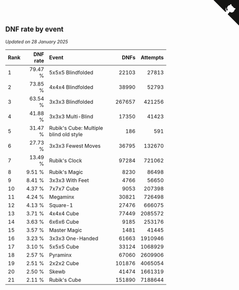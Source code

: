 ## DNF rate by event

*Updated on 28 January 2025*

| Rank | DNF rate | Event | DNFs | Attempts |
| :--- | ---: | :--- | ---: | ---: |
| 1 | 79.47 % | 5x5x5 Blindfolded | 22103 | 27813 |
| 2 | 73.85 % | 4x4x4 Blindfolded | 38990 | 52793 |
| 3 | 63.54 % | 3x3x3 Blindfolded | 267657 | 421256 |
| 4 | 41.88 % | 3x3x3 Multi-Blind | 17350 | 41423 |
| 5 | 31.47 % | Rubik's Cube: Multiple blind old style | 186 | 591 |
| 6 | 27.73 % | 3x3x3 Fewest Moves | 36795 | 132670 |
| 7 | 13.49 % | Rubik's Clock | 97284 | 721062 |
| 8 | 9.51 % | Rubik's Magic | 8230 | 86498 |
| 9 | 8.41 % | 3x3x3 With Feet | 4766 | 56650 |
| 10 | 4.37 % | 7x7x7 Cube | 9053 | 207398 |
| 11 | 4.24 % | Megaminx | 30821 | 726498 |
| 12 | 4.13 % | Square-1 | 27476 | 666075 |
| 13 | 3.71 % | 4x4x4 Cube | 77449 | 2085572 |
| 14 | 3.63 % | 6x6x6 Cube | 9185 | 253176 |
| 15 | 3.57 % | Master Magic | 1481 | 41445 |
| 16 | 3.23 % | 3x3x3 One-Handed | 61663 | 1910946 |
| 17 | 3.10 % | 5x5x5 Cube | 33124 | 1068929 |
| 18 | 2.57 % | Pyraminx | 67060 | 2609906 |
| 19 | 2.51 % | 2x2x2 Cube | 101876 | 4065054 |
| 20 | 2.50 % | Skewb | 41474 | 1661319 |
| 21 | 2.11 % | Rubik's Cube | 151890 | 7188644 |


<a href="https://github.com/JustinTimeCuber/wca_statistics" class="github-corner" aria-label="View source on Github"><svg width="80" height="80" viewBox="0 0 250 250" style="fill:#151513; color:#fff; position: absolute; top: 0; border: 0; right: 0;" aria-hidden="true"><path d="M0,0 L115,115 L130,115 L142,142 L250,250 L250,0 Z"></path><path d="M128.3,109.0 C113.8,99.7 119.0,89.6 119.0,89.6 C122.0,82.7 120.5,78.6 120.5,78.6 C119.2,72.0 123.4,76.3 123.4,76.3 C127.3,80.9 125.5,87.3 125.5,87.3 C122.9,97.6 130.6,101.9 134.4,103.2" fill="currentColor" style="transform-origin: 130px 106px;" class="octo-arm"></path><path d="M115.0,115.0 C114.9,115.1 118.7,116.5 119.8,115.4 L133.7,101.6 C136.9,99.2 139.9,98.4 142.2,98.6 C133.8,88.0 127.5,74.4 143.8,58.0 C148.5,53.4 154.0,51.2 159.7,51.0 C160.3,49.4 163.2,43.6 171.4,40.1 C171.4,40.1 176.1,42.5 178.8,56.2 C183.1,58.6 187.2,61.8 190.9,65.4 C194.5,69.0 197.7,73.2 200.1,77.6 C213.8,80.2 216.3,84.9 216.3,84.9 C212.7,93.1 206.9,96.0 205.4,96.6 C205.1,102.4 203.0,107.8 198.3,112.5 C181.9,128.9 168.3,122.5 157.7,114.1 C157.9,116.9 156.7,120.9 152.7,124.9 L141.0,136.5 C139.8,137.7 141.6,141.9 141.8,141.8 Z" fill="currentColor" class="octo-body"></path></svg></a><style>.github-corner:hover .octo-arm{animation:octocat-wave 560ms ease-in-out}@keyframes octocat-wave{0%,100%{transform:rotate(0)}20%,60%{transform:rotate(-25deg)}40%,80%{transform:rotate(10deg)}}@media (max-width:500px){.github-corner:hover .octo-arm{animation:none}.github-corner .octo-arm{animation:octocat-wave 560ms ease-in-out}}</style>
